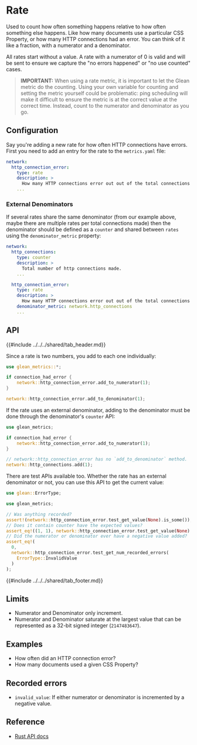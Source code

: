 # Rate

Used to count how often something happens relative to how often something else happens.
Like how many documents use a particular CSS Property,
or how many HTTP connections had an error.
You can think of it like a fraction, with a numerator and a denominator.

All rates start without a value.
A rate with a numerator of 0 is valid and will be sent to ensure we capture the
"no errors happened" or "no use counted" cases.

> **IMPORTANT:** When using a rate metric, it is important to let the Glean metric do the counting.
  Using your own variable for counting and setting the metric yourself could be problematic:
  ping scheduling will make it difficult to ensure the metric is at the correct value at the correct time.
  Instead, count to the numerator and denominator as you go.

## Configuration

Say you're adding a new rate for how often HTTP connections have errors.
First you need to add an entry for the rate to the `metrics.yaml` file:

```YAML
network:
  http_connection_error:
    type: rate
    description: >
      How many HTTP connections error out out of the total connections made.
    ...
```

### External Denominators

If several rates share the same denominator
(from our example above, maybe there are multiple rates per total connections made)
then the denominator should be defined as a `counter` and shared between
`rates` using the `denominator_metric` property:

```YAML
network:
  http_connections:
    type: counter
    description: >
      Total number of http connections made.
    ...

  http_connection_error:
    type: rate
    description: >
      How many HTTP connections error out out of the total connections made.
    denominator_metric: network.http_connections
    ...
```

## API

{{#include ../../../shared/tab_header.md}}

<div data-lang="Rust" class="tab">

Since a rate is two numbers, you add to each one individually:

```rust
use glean_metrics::*;

if connection_had_error {
    network::http_connection_error.add_to_numerator(1);
}

network::http_connection_error.add_to_denominator(1);
```

If the rate uses an external denominator,
adding to the denominator must be done through the denominator's
`counter` API:

```rust
use glean_metrics;

if connection_had_error {
    network::http_connection_error.add_to_numerator(1);
}

// network::http_connection_error has no `add_to_denominator` method.
network::http_connections.add(1);
```

There are test APIs available too.
Whether the rate has an external denominator or not,
you can use this API to get the current value:

```rust
use glean::ErrorType;

use glean_metrics;

// Was anything recorded?
assert!(network::http_connection_error.test_get_value(None).is_some());
// Does it contain counter have the expected values?
assert_eq!((1, 1), network::http_connection_error.test_get_value(None).unwrap());
// Did the numerator or denominator ever have a negative value added?
assert_eq!(
  0,
  network::http_connection_error.test_get_num_recorded_errors(
    ErrorType::InvalidValue
  )
);
```

</div>

{{#include ../../../shared/tab_footer.md}}

## Limits

* Numerator and Denominator only increment.
* Numerator and Denominator saturate at the largest value that can be represented as a 32-bit signed integer (`2147483647`).

## Examples

* How often did an HTTP connection error?
* How many documents used a given CSS Property?

## Recorded errors

* `invalid_value`: If either numerator or denominator is incremented by a negative value.

## Reference

* [Rust API docs](../../../docs/glean/private/counter/struct.RateMetric.html)
